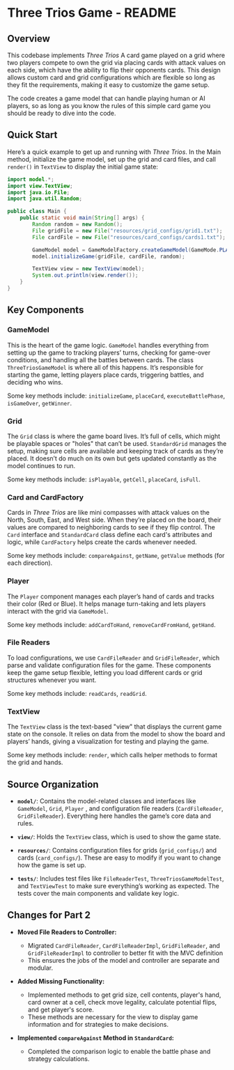# Three Trios Game - README

## Overview

This codebase implements *Three Trios* A card game played on a grid where two players compete to
own the grid via placing cards with attack values on each side, which have the ability to flip
their opponents cards. This design allows custom card and grid configurations which are flexible
so long as they fit the requirements, making it easy to customize the game setup.

The code creates a game model that can handle playing human or AI players, so as long as you know
the rules of this simple card game you should be ready to dive into the code.

## Quick Start

Here’s a quick example to get up and running with *Three Trios*. In the Main method,
initialize the game model,
set up the grid and card files, and call `render()` in `TextView` to display the initial game state:

```java
import model.*;
import view.TextView;
import java.io.File;
import java.util.Random;

public class Main {
    public static void main(String[] args) {
        Random random = new Random();
        File gridFile = new File("resources/grid_configs/grid1.txt");
        File cardFile = new File("resources/card_configs/cards1.txt");

        GameModel model = GameModelFactory.createGameModel(GameMode.PLAYER_VS_PLAYER);
        model.initializeGame(gridFile, cardFile, random);

        TextView view = new TextView(model);
        System.out.println(view.render()); 
    }
}
```

## Key Components

### GameModel
This is the heart of the game logic. `GameModel` handles everything from setting up the game to
tracking players’ turns, checking for game-over conditions, and handling all the battles between
cards. The class `ThreeTriosGameModel` is where all of this happens. It’s responsible for starting
the game, letting players place cards, triggering battles, and deciding who wins.

Some key methods include: `initializeGame`, `placeCard`, `executeBattlePhase`, `isGameOver`,
`getWinner`.

### Grid
The `Grid` class is where the game board lives. It’s full of cells, which might be playable spaces
or "holes" that can’t be used. `StandardGrid` manages the setup, making sure cells are available
and keeping track of cards as they’re placed. It doesn’t do much on its own but gets updated
constantly as the model continues to run.

Some key methods include: `isPlayable`, `getCell`, `placeCard`, `isFull`.

### Card and CardFactory
Cards in *Three Trios* are like mini compasses with attack values on the North, South, East, and
West side. When they’re placed on the board, their values are compared to neighboring cards to see
if they flip control. The `Card` interface and `StandardCard` class define each card's attributes
and logic, while `CardFactory` helps create the cards whenever needed.

Some key methods include: `compareAgainst`, `getName`, `getValue` methods (for each direction).

### Player
The `Player` component manages each player’s hand of cards and tracks their
color (Red or Blue). It helps manage turn-taking and lets players interact with the grid via
`GameModel`.

Some key methods include: `addCardToHand`, `removeCardFromHand`, `getHand`.

### File Readers
To load configurations, we use `CardFileReader` and `GridFileReader`, which parse and validate
configuration files for the game. These components keep the game setup flexible, letting you load
different cards or grid structures whenever you want.

Some key methods include: `readCards`, `readGrid`.

### TextView
The `TextView` class is the text-based "view" that displays the current game state on the console.
It relies on data from the model to show the board and players’ hands, giving a visualization for
testing and playing the game.

Some key methods include: `render`, which calls helper methods to format the grid and hands.

## Source Organization

- **`model/`**: Contains the model-related classes and interfaces like `GameModel`, `Grid`, `Player`
  , and configuration file readers (`CardFileReader`, `GridFileReader`). Everything here handles the
  game’s core data and rules.

- **`view/`**: Holds the `TextView` class, which is used to show the game state.

- **`resources/`**: Contains configuration files for grids (`grid_configs/`) and cards
  (`card_configs/`). These are easy to modify if you want to change how the game is set up.

- **`tests/`**: Includes test files like `FileReaderTest`, `ThreeTriosGameModelTest`, and
  `TextViewTest` to make sure everything’s working as expected. The tests cover the main components
  and validate key logic.


## Changes for Part 2

- **Moved File Readers to Controller:**
  - Migrated `CardFileReader`, `CardFileReaderImpl`, `GridFileReader`, and `GridFileReaderImpl` to 
    controller to better fit with the MVC definition
  - This ensures the jobs of the model and controller are separate and modular.

- **Added Missing Functionality:**
  - Implemented methods to get grid size, cell contents, player's hand, card owner at a cell, check 
  move legality, calculate potential flips, and get player's score.
  - These methods are necessary for the view to display game information and for strategies to make
  decisions.

- **Implemented `compareAgainst` Method in `StandardCard`:**
  - Completed the comparison logic to enable the battle phase and strategy calculations.


